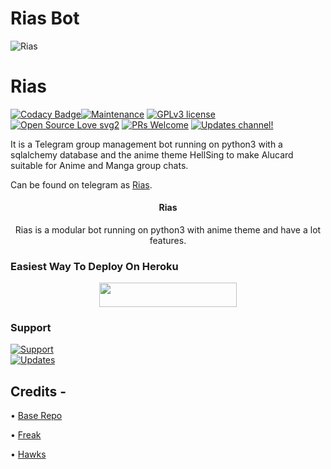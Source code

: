 
# Rias Bot
![Rias](https://telegra.ph/file/cfba832dc1a9954b68cd9.jpg)
# Rias
[![Codacy Badge](https://app.codacy.com/project/badge/Grade/729d680436084e0a9cb16f0e875dc097)](https://www.codacy.com/gh/DarkSoulxUltra/DestinyBot/dashboard?utm_source=github.com&amp;utm_medium=referral&amp;utm_content=DarkSoulxUltra/DestinyBot&amp;utm_campaign=Badge_Grade_Settings)[![Maintenance](https://img.shields.io/badge/Maintained%3F-yes-green.svg)](https://github.com/FreakMask/Alucard/graphs/commit-activity) [![GPLv3 license](https://img.shields.io/badge/License-GPLv3-blue.svg)](https://perso.crans.org/besson/LICENSE.html) [![Open Source Love svg2](https://badges.frapsoft.com/os/v2/open-source.svg?v=103)](https://github.com/ellerbrock/open-source-badges/) [![PRs Welcome](https://img.shields.io/badge/PRs-welcome-brightgreen.svg?style=flat-square)](https://makeapullrequest.com) [![Updates channel!](https://img.shields.io/badge/Join%20Channel-!-red)](https://t.me/HellSing_updates)

It is a Telegram group management bot running on python3 with a sqlalchemy database and the anime theme HellSing to make Alucard suitable for Anime and Manga group chats.

Can be found on telegram as [Rias](https://t.me/RiasXbot).


<h4><p align="center"> Rias </p></h4>

<p align="center">Rias is a modular bot running on python3 with anime theme and have a lot features.</p>


### Easiest Way To Deploy On Heroku 

<p align="center"><a href="https://heroku.com/deploy?template=https://github.com/Hawksbyakuya/Alucard"> <img src="https://img.shields.io/badge/Deploy%20To%20Heroku-blue?style=for-the-badge&logo=heroku" width="220" height="38.45"/></a></p>


### Support
<p>
<a href="https://t.me/RiasGremorySupportGroup"> <img src="https://img.shields.io/badge/Support-Chat-blue?&logo=telegram" alt="Support" /> </a><br>
<a href="https://t.me/RiasGremoryLogs"> <img src="https://img.shields.io/badge/Update-Channel-blue?&logo=telegram" alt="Updates" /> </a><br>
</p>

## Credits -
• [Base Repo](https://github.com/kennedy-ex/EmikoRobot)

• [Freak](https://github.com/FreakMask)

• [Hawks](https://github.com/Hawksbyakuya)
